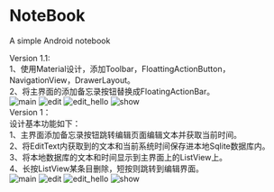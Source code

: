 # NoteBook  
A simple Android notebook  

Version 1.1:  
1、使用Material设计，添加Toolbar，FloattingActionButton，NavigationView，DrawerLayout。  
2、将主界面的添加备忘录按钮替换成FloatingActionBar。   
![main](https://github.com/cvbnt/NoteBook/raw/master/images/Version1.1/main.png)
![edit](https://github.com/cvbnt/NoteBook/raw/master/images/Version1.1/edit.png)
![edit_hello](https://github.com/cvbnt/NoteBook/raw/master/images/Version1.1/edit_who_are_you.png)
![show](https://github.com/cvbnt/NoteBook/raw/master/images/Version1.1/show.png)  
Version 1：  
设计基本功能如下：  
1、主界面添加备忘录按钮跳转编辑页面编辑文本并获取当前时间。  
2、将EditText内获取到的文本和当前系统时间保存进本地Sqlite数据库内。  
3、将本地数据库的文本和时间显示到主界面上的ListView上。  
4、长按ListView某条目删除，短按则跳转到编辑界面。  
![main](https://github.com/cvbnt/NoteBook/raw/master/images/Version1/main.png)
![edit](https://github.com/cvbnt/NoteBook/raw/master/images/Version1/edit.png)
![edit_hello](https://github.com/cvbnt/NoteBook/raw/master/images/Version1/edit_hello.png)
![show](https://github.com/cvbnt/NoteBook/images/raw/master/images/Version1/show.png)

